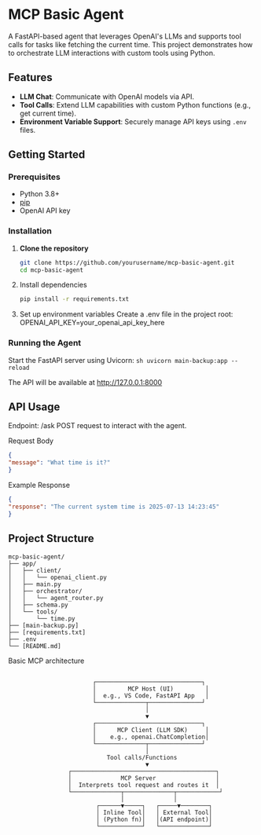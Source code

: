 # MCP Basic Agent

A FastAPI-based agent that leverages OpenAI's LLMs and supports tool calls for tasks like fetching the current time. This project demonstrates how to orchestrate LLM interactions with custom tools using Python.

## Features

- **LLM Chat**: Communicate with OpenAI models via API.
- **Tool Calls**: Extend LLM capabilities with custom Python functions (e.g., get current time).
- **Environment Variable Support**: Securely manage API keys using `.env` files.

## Getting Started

### Prerequisites

- Python 3.8+
- [pip](https://pip.pypa.io/en/stable/)
- OpenAI API key

### Installation

1. **Clone the repository**
   ```sh
   git clone https://github.com/yourusername/mcp-basic-agent.git
   cd mcp-basic-agent
    ```
2. Install dependencies
    ```sh
    pip install -r requirements.txt
    ```
3. Set up environment variables
    Create a .env file in the project root:
    OPENAI_API_KEY=your_openai_api_key_here

### Running the Agent
Start the FastAPI server using Uvicorn:
    ```sh
    uvicorn main-backup:app --reload
    ```

The API will be available at http://127.0.0.1:8000

## API Usage
Endpoint: /ask
POST request to interact with the agent.

Request Body

```json
{
"message": "What time is it?"
}
```
Example Response

```json
{
"response": "The current system time is 2025-07-13 14:23:45"
}
```

## Project Structure
```
mcp-basic-agent/
├── app/
│   ├── client/
│   │   └── openai_client.py
│   ├── main.py
│   ├── orchestrator/
│   │   └── agent_router.py
│   ├── schema.py
│   └── tools/
│       └── time.py
├── [main-backup.py]
├── [requirements.txt]
├── .env
└── [README.md]
```

Basic MCP architecture

```

                        ┌──────────────────────────────┐
                        │         MCP Host (UI)         │
                        │  e.g., VS Code, FastAPI App   │
                        └──────────────┬───────────────┘
                                       │
                                       ▼
                        ┌──────────────────────────────┐
                        │      MCP Client (LLM SDK)     │
                        │    e.g., openai.ChatCompletion│
                        └──────────────┬───────────────┘
                                       │
                            Tool calls/Functions
                                       ▼
                 ┌─────────────────────────────────────────┐
                 │              MCP Server                 │
                 │  Interprets tool request and routes it  │
                 └──────────────┬──────────────┬────────────┘
                                │              │
                         ┌──────▼─────┐   ┌─────▼────────┐
                         │ Inline Tool│   │ External Tool│
                         │ (Python fn)│   │(API endpoint)│
                         └────────────┘   └──────────────┘

```

